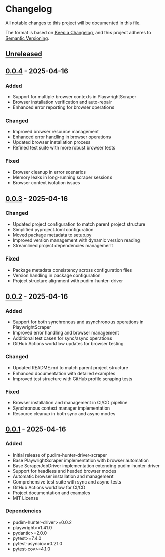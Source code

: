 # Changelog

All notable changes to this project will be documented in this file.

The format is based on [Keep a Changelog](https://keepachangelog.com/en/1.0.0/),
and this project adheres to [Semantic Versioning](https://semver.org/spec/v2.0.0.html).

## [Unreleased]

## [0.0.4] - 2025-04-16

### Added
- Support for multiple browser contexts in PlaywrightScraper
- Browser installation verification and auto-repair
- Enhanced error reporting for browser operations

### Changed
- Improved browser resource management
- Enhanced error handling in browser operations
- Updated browser installation process
- Refined test suite with more robust browser tests

### Fixed
- Browser cleanup in error scenarios
- Memory leaks in long-running scraper sessions
- Browser context isolation issues

## [0.0.3] - 2025-04-16

### Changed
- Updated project configuration to match parent project structure
- Simplified pyproject.toml configuration
- Moved package metadata to setup.py
- Improved version management with dynamic version reading
- Streamlined project dependencies management

### Fixed
- Package metadata consistency across configuration files
- Version handling in package configuration
- Project structure alignment with pudim-hunter-driver

## [0.0.2] - 2025-04-16

### Added
- Support for both synchronous and asynchronous operations in PlaywrightScraper
- Improved error handling and browser management
- Additional test cases for sync/async operations
- GitHub Actions workflow updates for browser testing

### Changed
- Updated README.md to match parent project structure
- Enhanced documentation with detailed examples
- Improved test structure with GitHub profile scraping tests

### Fixed
- Browser installation and management in CI/CD pipeline
- Synchronous context manager implementation
- Resource cleanup in both sync and async modes

## [0.0.1] - 2025-04-16

### Added
- Initial release of pudim-hunter-driver-scraper
- Base PlaywrightScraper implementation with browser automation
- Base ScraperJobDriver implementation extending pudim-hunter-driver
- Support for headless and headed browser modes
- Automatic browser installation and management
- Comprehensive test suite with sync and async tests
- GitHub Actions workflow for CI/CD
- Project documentation and examples
- MIT License

### Dependencies
- pudim-hunter-driver>=0.0.2
- playwright>=1.41.0
- pydantic>=2.0.0
- pytest>=7.4.0
- pytest-asyncio>=0.21.0
- pytest-cov>=4.1.0

[Unreleased]: https://github.com/luismr/pudim-hunter-driver-scraper/compare/v0.0.4...HEAD
[0.0.4]: https://github.com/luismr/pudim-hunter-driver-scraper/compare/v0.0.3...v0.0.4
[0.0.3]: https://github.com/luismr/pudim-hunter-driver-scraper/compare/v0.0.2...v0.0.3
[0.0.2]: https://github.com/luismr/pudim-hunter-driver-scraper/compare/v0.0.1...v0.0.2
[0.0.1]: https://github.com/luismr/pudim-hunter-driver-scraper/releases/tag/v0.0.1 